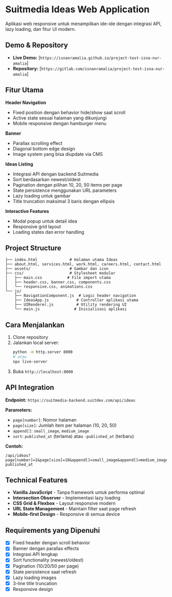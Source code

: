 # Suitmedia Ideas Web Application

Aplikasi web responsive untuk menampilkan ide-ide dengan integrasi API, lazy loading, dan fitur UI modern.

## Demo & Repository

- **Live Demo:** [`https://isnanramalia.github.io/project-test-isna-nur-amalia`]
- **Repository:** [`https://gitlab.com/isnanramalia/project-test-isna-nur-amalia`]

## Fitur Utama

**Header Navigation**
- Fixed position dengan behavior hide/show saat scroll
- Active state sesuai halaman yang dikunjungi
- Mobile responsive dengan hamburger menu

**Banner**
- Parallax scrolling effect
- Diagonal bottom edge design
- Image system yang bisa diupdate via CMS

**Ideas Listing**
- Integrasi API dengan backend Suitmedia
- Sort berdasarkan newest/oldest
- Pagination dengan pilihan 10, 20, 50 items per page
- State persistence menggunakan URL parameters
- Lazy loading untuk gambar
- Title truncation maksimal 3 baris dengan ellipsis

**Interactive Features**
- Modal popup untuk detail idea
- Responsive grid layout
- Loading states dan error handling

## Project Structure

```
├── index.html              # Halaman utama Ideas
├── about.html, services.html, work.html, careers.html, contact.html
├── assets/                 # Gambar dan icon
├── css/                    # Stylesheet modular
│   ├── main.css           # File import utama
│   ├── header.css, banner.css, components.css
│   └── responsive.css, animations.css
└── js/
    ├── NavigationComponent.js  # Logic header navigation
    ├── IdeasApp.js            # Controller aplikasi utama
    ├── UIRenderer.js          # Utility rendering UI
    └── main.js               # Inisialisasi aplikasi
```

## Cara Menjalankan

1. Clone repository
2. Jalankan local server:
   ```bash
   python -m http.server 8000
   # atau
   npx live-server
   ```
3. Buka `http://localhost:8000`

## API Integration

**Endpoint:** `https://suitmedia-backend.suitdev.com/api/ideas`

**Parameters:**
- `page[number]`: Nomor halaman
- `page[size]`: Jumlah item per halaman (10, 20, 50)
- `append[]`: `small_image`, `medium_image`
- `sort`: `published_at` (terlama) atau `-published_at` (terbaru)

**Contoh:**
```
/api/ideas?page[number]=1&page[size]=10&append[]=small_image&append[]=medium_image&sort=-published_at
```

## Technical Features

- **Vanilla JavaScript** - Tanpa framework untuk performa optimal
- **Intersection Observer** - Implementasi lazy loading
- **CSS Grid & Flexbox** - Layout responsive modern
- **URL State Management** - Maintain filter saat page refresh
- **Mobile-first Design** - Responsive di semua device

## Requirements yang Dipenuhi

- [x] Fixed header dengan scroll behavior
- [x] Banner dengan parallax effects
- [x] Integrasi API lengkap
- [x] Sort functionality (newest/oldest)
- [x] Pagination (10/20/50 per page)
- [x] State persistence saat refresh
- [x] Lazy loading images
- [x] 3-line title truncation
- [x] Responsive design
